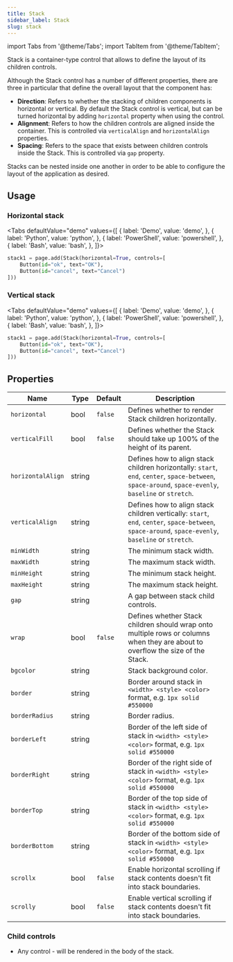 ```yaml
---
title: Stack
sidebar_label: Stack
slug: stack
---
```


import Tabs from '@theme/Tabs';
import TabItem from '@theme/TabItem';

Stack is a container-type control that allows to define the layout of its children controls.

Although the Stack control has a number of different properties, there are three in particular that define the overall layout that the component has:

* **Direction**: Refers to whether the stacking of children components is horizontal or vertical. By default the Stack control is vertical, but can be turned horizontal by adding `horizontal` property when using the control.
* **Alignment**: Refers to how the children controls are aligned inside the container. This is controlled via `verticalAlign` and `horizontalAlign` properties.
* **Spacing**: Refers to the space that exists between children controls inside the Stack. This is controlled via `gap` property.

Stacks can be nested inside one another in order to be able to configure the layout of the application as desired.

## Usage

### Horizontal stack

<Tabs defaultValue="demo" values={[
  { label: 'Demo', value: 'demo', },
  { label: 'Python', value: 'python', },
  { label: 'PowerShell', value: 'powershell', },
  { label: 'Bash', value: 'bash', },
]}>

<TabItem value="demo">
</TabItem>

<TabItem value="python">

```python
stack1 = page.add(Stack(horizontal=True, controls=[
    Button(id="ok", text="OK"),
    Button(id="cancel", text="Cancel")
]))
```

</TabItem>

<TabItem value="bash">
</TabItem>

<TabItem value="powershell">
</TabItem>

<TabItem value="bash">
</TabItem>

</Tabs>

### Vertical stack

<Tabs defaultValue="demo" values={[
  { label: 'Demo', value: 'demo', },
  { label: 'Python', value: 'python', },
  { label: 'PowerShell', value: 'powershell', },
  { label: 'Bash', value: 'bash', },
]}>

<TabItem value="demo">
</TabItem>

<TabItem value="python">

```python
stack1 = page.add(Stack(horizontal=True, controls=[
    Button(id="ok", text="OK"),
    Button(id="cancel", text="Cancel")
]))
```

</TabItem>

<TabItem value="bash">
</TabItem>

<TabItem value="powershell">
</TabItem>

<TabItem value="bash">
</TabItem>

</Tabs>

## Properties

| Name              | Type      | Default | Description |
| ----------------- | --------- | ------- | ----------- |
| `horizontal`      | bool      | `false` | Defines whether to render Stack children horizontally. |
| `verticalFill`    | bool      | `false` | Defines whether the Stack should take up 100% of the height of its parent. |
| `horizontalAlign` | string    |         | Defines how to align stack children horizontally: `start`, `end`, `center`, `space-between`, `space-around`, `space-evenly`, `baseline` or `stretch`. |
| `verticalAlign`   | string    |         | Defines how to align stack children vertically: `start`, `end`, `center`, `space-between`, `space-around`, `space-evenly`, `baseline` or `stretch`. |
| `minWidth`        | string    |         | The minimum stack width. |
| `maxWidth`        | string    |         | The maximum stack width. |
| `minHeight`       | string    |         | The minimum stack height. |
| `maxHeight`       | string    |         | The maximum stack height. |
| `gap`             | string    |         | A gap between stack child controls. |
| `wrap`            | bool      | `false` | Defines whether Stack children should wrap onto multiple rows or columns when they are about to overflow the size of the Stack. |
| `bgcolor` | string  |         | Stack background color. |
| `border`  | string  |         | Border around stack in `<width> <style> <color>` format, e.g. `1px solid #550000` |
| `borderRadius` | string  |         | Border radius. |
| `borderLeft`   | string  |         | Border of the left side of stack in `<width> <style> <color>` format, e.g. `1px solid #550000` |
| `borderRight`  | string  |         | Border of the right side of stack in `<width> <style> <color>` format, e.g. `1px solid #550000` |
| `borderTop`    | string  |         | Border of the top side of stack in `<width> <style> <color>` format, e.g. `1px solid #550000` |
| `borderBottom` | string  |         | Border of the bottom side of stack in `<width> <style> <color>` format, e.g. `1px solid #550000` |
| `scrollx`         | bool      | `false` | Enable horizontal scrolling if stack contents doesn't fit into stack boundaries. |
| `scrolly`         | bool      | `false` | Enable vertical scrolling if stack contents doesn't fit into stack boundaries. |

### Child controls

* Any control - will be rendered in the body of the stack.